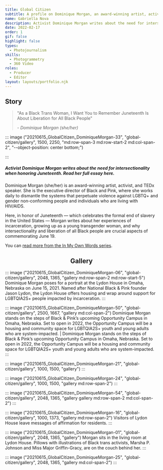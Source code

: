 ```yaml
---
title: Global Citizen
subtitle: A profile on Dominique Morgan, an award-winning artist, activist, and TEDx speaker. 
name: Gabriella Nova
description: Activist Dominique Morgan writes about the need for intersectionality when honoring Juneteenth.
date: 2022-02-17
order: 1
gif: false
highlight: false
types:
  - Photojournalism
skills:
  - Photogrammetry
  - 360 Video
roles:
  - Producer
  - Editor
layout: layouts/portfolio.njk
---
```


<copy-wrap class="grid-center sm:grid-center md:col-start-3 md:col-end-6">

## Story

</copy-wrap>

<copy-wrap class="grid-center sm:grid-center md:col-start-3 md:col-end-6 border-l-4 pl-4 p-2">

> "As a Black Trans Woman, I Want You to Remember Juneteenth Is About Liberation for All Black People" 
>
> <cite class="font-work-sans">- Dominique Morgan (she/her)</cite>

</copy-wrap>

::: image ("20210615_GlobalCitizen_DominiqueMorgan-33", "global-citizen/gallery", 1500, 2250, "md:row-span-3 md:row-start-2 md:col-span-2", "--object-position: center bottom;") 

:::

<copy-wrap class="grid-center sm:grid-center md:col-start-3 md:col-end-6 pb-16">

##### Activist Dominique Morgan writes about the need for intersectionality when honoring Juneteenth. Read her full essay here. 

Dominique Morgan (she/her) is an award-winning artist, activist, and TEDx speaker. She is the executive director of Black and Pink, where she works daily to dismantle the systems that perpetuate violence against LGBTQ+ and gender non-conforming people and individuals who are living with HIV/AIDS. 

Here, in honor of Juneteenth — which celebrates the formal end of slavery in the United States — Morgan writes about her experiences of incarceration, growing up as a young transgender woman, and why intersectionality and liberation of all Black people are crucial aspects of commemorating June 19.

You can <a href="https://www.globalcitizen.org/en/content/dominique-morgan-juneteenth-pride-in-my-own-words/" target="_blank">read more from the In My Own Words series</a>.

</copy-wrap>

<copy-wrap class="grid-center sm:grid-center md:grid-center" align="center">

## Gallery

</copy-wrap>

::: image ("20210615_GlobalCitizen_DominiqueMorgan-06", "global-citizen/gallery", 2048, 1365, "gallery md:row-span-2 md:row-start-5")
Dominique Morgan poses for a portrait at the Lydon House in Omaha, Nebraska on June 15, 2021. Named after National Black & Pink founder Jason Lydon, the Lydon House offers housing and wrap around support for LGBTQIA2S+ people impacted by incarceration.
:::

::: image ("20210615_GlobalCitizen_DominiqueMorgan-50", "global-citizen/gallery", 2500, 1667, "gallery md:col-span-2")
Dominique Morgan stands on the steps of Black & Pink’s upcoming Opportunity Campus in Omaha, Nebraska. Set to open in 2022, the Opportunity Campus will be a housing and community space for LGBTQIA2S+ youth and young adults who are system-impacted. | Dominique Morgan stands on the steps of Black & Pink’s upcoming Opportunity Campus in Omaha, Nebraska. Set to open in 2022, the Opportunity Campus will be a housing and community space for LGBTQIA2S+ youth and young adults who are system-impacted.
:::

::: image ("20210615_GlobalCitizen_DominiqueMorgan-21", "global-citizen/gallery", 1000, 1500, "gallery") 
:::

::: image ("20210615_GlobalCitizen_DominiqueMorgan-24", "global-citizen/gallery", 1000, 1500, "gallery md:row-span-2") 
:::

::: image ("20210615_GlobalCitizen_DominiqueMorgan-54", "global-citizen/gallery", 2048, 1365, "gallery gallery md:row-span-2 md:col-span-2") 
:::

::: image ("20210615_GlobalCitizen_DominiqueMorgan-16", "global-citizen/gallery", 1000, 1373, "gallery md:row-span-2")
Visitors of Lydon House leave messages of affirmation for residents.
:::

::: image ("20210615_GlobalCitizen_DominiqueMorgan-01", "global-citizen/gallery", 2048, 1365, "gallery") 
Morgan sits in the living room at Lydon House. Pillows with illustrations of Black trans activists, Marsha P. Johnson and Miss Major Griffin-Gracy, are on the couch behind her.
:::

::: image ("20210615_GlobalCitizen_DominiqueMorgan-25", "global-citizen/gallery", 2048, 1365, "gallery  md:col-span-2") 
:::